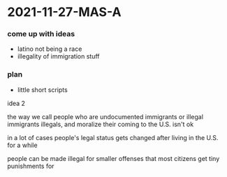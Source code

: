 # 2021-11-27-MAS-A
### come up with ideas
- latino not being a race
- illegality of immigration stuff

### plan
- little short scripts


idea 2

the way we call people who are undocumented immigrants or illegal immigrants illegals, and moralize their coming to the U.S. isn't ok

in a lot of cases people's legal status gets changed after living in the U.S. for a while 

people can be made illegal for smaller offenses that most citizens get tiny punishments for










